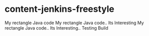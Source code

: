 # content-jenkins-freestyle
My rectangle Java code
My rectangle Java code.. Its Interesting
My rectangle Java code.. Its Interesting.. Testing Build
